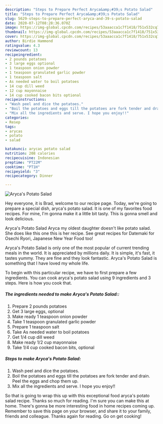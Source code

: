 ```yaml
---
description: "Steps to Prepare Perfect Aryca&amp;#39;s Potato Salad"
title: "Steps to Prepare Perfect Aryca&amp;#39;s Potato Salad"
slug: 5629-steps-to-prepare-perfect-aryca-and-39-s-potato-salad
date: 2020-07-12T08:28:36.070Z
image: https://img-global.cpcdn.com/recipes/53aaacca1c7f1418/751x532cq70/arycas-potato-salad-recipe-main-photo.jpg
thumbnail: https://img-global.cpcdn.com/recipes/53aaacca1c7f1418/751x532cq70/arycas-potato-salad-recipe-main-photo.jpg
cover: https://img-global.cpcdn.com/recipes/53aaacca1c7f1418/751x532cq70/arycas-potato-salad-recipe-main-photo.jpg
author: Birdie Hammond
ratingvalue: 4.3
reviewcount: 13
recipeingredient:
- 2 pounds potatoes
- 3 large eggs optional
- 1 teaspoon onion powder
- 1 teaspoon granulated garlic powder
- 1 teaspoon salt
- As needed water to boil potatoes
- 14 cup dill weed
- 12 cup mayonnaise
- 14 cup cooked bacon bits optional
recipeinstructions:
- "Wash peel and dice the potatoes."
- "Boil the potatoes and eggs till the potatoes are fork tender and drain. Peel the eggs and chop them up."
- "Mix all the ingredients and serve. I hope you enjoy!!"
categories:
- Resep
tags:
- arycas
- potato
- salad

katakunci: arycas potato salad
nutrition: 208 calories
recipecuisine: Indonesian
preptime: "PT22M"
cooktime: "PT1H"
recipeyield: "3"
recipecategory: Dinner

---
```



![Aryca&#39;s Potato Salad](https://img-global.cpcdn.com/recipes/53aaacca1c7f1418/751x532cq70/arycas-potato-salad-recipe-main-photo.jpg)

Hey everyone, it is Brad, welcome to our recipe page. Today, we're going to prepare a special dish, aryca&#39;s potato salad. It is one of my favorites food recipes. For mine, I'm gonna make it a little bit tasty. This is gonna smell and look delicious.

Aryca&#39;s Potato Salad Aryca my oldest daughter doesn&#39;t like potato salad. She does like this one this is her recipe. See great recipes for Datemaki for Osechi Ryori, Japanese New Year Food too!

Aryca&#39;s Potato Salad is only one of the most popular of current trending meals in the world. It is appreciated by millions daily. It is simple, it's fast, it tastes yummy. They are fine and they look fantastic. Aryca&#39;s Potato Salad is something that I have loved my whole life.


To begin with this particular recipe, we have to first prepare a few ingredients. You can cook aryca&#39;s potato salad using 9 ingredients and 3 steps. Here is how you cook that.

##### The ingredients needed to make Aryca&#39;s Potato Salad::

1. Prepare 2 pounds potatoes
1. Get 3 large eggs, optional
1. Make ready 1 teaspoon onion powder
1. Take 1 teaspoon granulated garlic powder
1. Prepare 1 teaspoon salt
1. Take As needed water to boil potatoes
1. Get 1/4 cup dill weed
1. Make ready 1/2 cup mayonnaise
1. Take 1/4 cup cooked bacon bits, optional




##### Steps to make Aryca&#39;s Potato Salad:

1. Wash peel and dice the potatoes.
1. Boil the potatoes and eggs till the potatoes are fork tender and drain. Peel the eggs and chop them up.
1. Mix all the ingredients and serve. I hope you enjoy!!




So that is going to wrap this up with this exceptional food aryca&#39;s potato salad recipe. Thanks so much for reading. I'm sure you can make this at home. There's gonna be more interesting food in home recipes coming up. Remember to save this page on your browser, and share it to your family, friends and colleague. Thanks again for reading. Go on get cooking!
